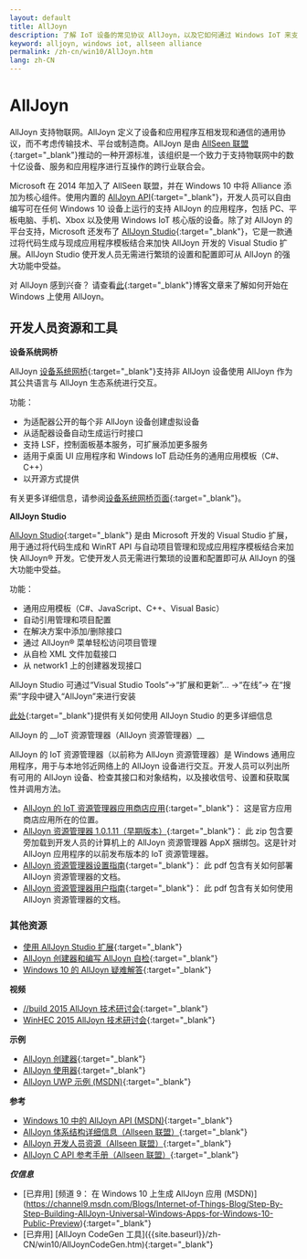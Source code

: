 ```yaml
---
layout: default
title: AllJoyn
description: 了解 IoT 设备的常见协议 AllJoyn，以及它如何通过 Windows IoT 来支持更多功能。
keyword: alljoyn, windows iot, allseen alliance
permalink: /zh-cn/win10/AllJoyn.htm
lang: zh-CN
---
```


# AllJoyn

AllJoyn 支持物联网。AllJoyn 定义了设备和应用程序互相发现和通信的通用协议，而不考虑传输技术、平台或制造商。AllJoyn 是由 [AllSeen 联盟](https://allseenalliance.org/){:target="_blank"}推动的一种开源标准，该组织是一个致力于支持物联网中的数十亿设备、服务和应用程序进行互操作的跨行业联合会。

Microsoft 在 2014 年加入了 AllSeen 联盟，并在 Windows 10 中将 Alliance 添加为核心组件。使用内置的 [AllJoyn API](https://msdn.microsoft.com/zh-cn/library/windows/apps/windows.devices.alljoyn.aspx){:target="_blank"}，开发人员可以自由编写可在任何 Windows 10 设备上运行的支持 AllJoyn 的应用程序，包括 PC、平板电脑、手机、Xbox 以及使用 Windows IoT 核心版的设备。除了对 AllJoyn 的平台支持，Microsoft 还发布了 [AllJoyn Studio](https://visualstudiogallery.msdn.microsoft.com/064e58a7-fb56-464b-bed5-f85914c89286){:target="_blank"}，它是一款通过将代码生成与现成应用程序模板结合来加快 AllJoyn 开发的 Visual Studio 扩展。AllJoyn Studio 使开发人员无需进行繁琐的设置和配置即可从 AllJoyn 的强大功能中受益。

对 AllJoyn 感到兴奋？ 请查看[此]({{site.baseurl}}/zh-cn/win10/AllJoynStudio.htm){:target="_blank"}博客文章来了解如何开始在 Windows 上使用 AllJoyn。


## 开发人员资源和工具

__设备系统网桥__

AllJoyn [设备系统网桥]({{site.baseurl}}/zh-cn/win10/AllJoynDSB.htm){:target="_blank"}支持非 AllJoyn 设备使用 AllJoyn 作为其公共语言与 AllJoyn 生态系统进行交互。

功能：
- 为适配器公开的每个非 AllJoyn 设备创建虚拟设备
- 从适配器设备自动生成运行时接口
- 支持 LSF，控制面板基本服务，可扩展添加更多服务
- 适用于桌面 UI 应用程序和 Windows IoT 启动任务的通用应用模板（C\#、C++）
- 以开源方式提供

有关更多详细信息，请参阅[设备系统网桥页面]({{site.baseurl}}/zh-cn/win10/AllJoynDSB.htm){:target="_blank"}。


__AllJoyn Studio__

[AllJoyn Studio](https://visualstudiogallery.msdn.microsoft.com/064e58a7-fb56-464b-bed5-f85914c89286){:target="_blank"} 是由 Microsoft 开发的 Visual Studio 扩展，用于通过将代码生成和 WinRT API 与自动项目管理和现成应用程序模板结合来加快 AllJoyn® 开发。它使开发人员无需进行繁琐的设置和配置即可从 AllJoyn 的强大功能中受益。

功能：
- 通用应用模板（C\#、JavaScript、C++、Visual Basic）
- 自动引用管理和项目配置
- 在解决方案中添加/删除接口
- 通过 AllJoyn® 菜单轻松访问项目管理
- 从自检 XML 文件加载接口
- 从 network1 上的创建器发现接口

AllJoyn Studio 可通过“Visual Studio Tools”-\>“扩展和更新”… -\>“在线”-\> 在“搜索”字段中键入“AllJoyn”来进行安装

[此处]({{site.baseurl}}/zh-cn/win10/AllJoynStudio.htm){:target="_blank"}提供有关如何使用 AllJoyn Studio 的更多详细信息

AllJoyn 的 <a name="AllJoynExplorer"></a>\_\_IoT 资源管理器（AllJoyn 资源管理器）\_\_

AllJoyn 的 IoT 资源管理器（以前称为 AllJoyn 资源管理器）是 Windows 通用应用程序，用于与本地邻近网络上的 AllJoyn 设备进行交互。开发人员可以列出所有可用的 AllJoyn 设备、检查其接口和对象结构，以及接收信号、设置和获取属性并调用方法。

- [AllJoyn 的 IoT 资源管理器应用商店应用](https://www.microsoft.com/store/apps/9nblggh6gpxl){:target="_blank"}： 这是官方应用商店应用所在的位置。
- [AllJoyn 资源管理器 1.0.1.11（早期版本）](https://github.com/ms-iot/samples/releases/download/AllJoynExplorer_1.0.11/AllJoynExplorer_1.0.1.11.zip){:target="_blank"}： 此 zip 包含要旁加载到开发人员的计算机上的 AllJoyn 资源管理器 AppX 捆绑包。这是针对 AllJoyn 应用程序的以前发布版本的 IoT 资源管理器。
- [AllJoyn 资源管理器设置指南](https://github.com/ms-iot/samples/releases/download/AllJoynExplorer_1.0.11/AllJoyn_Explorer_Setup_Guide_v1.0.pdf){:target="_blank"}： 此 pdf 包含有关如何部署 AllJoyn 资源管理器的文档。
- [AllJoyn 资源管理器用户指南](https://github.com/ms-iot/samples/releases/download/AllJoynExplorer_1.0.11/AllJoyn_Explorer_User_Guide_v1.0.pdf){:target="_blank"}： 此 pdf 包含有关如何使用 AllJoyn 资源管理器的文档。


### 其他资源

- [使用 AllJoyn Studio 扩展]({{site.baseurl}}/zh-cn/win10/AllJoynStudio.htm){:target="_blank"}
- [AllJoyn 创建器和编写 AllJoyn 自检]({{site.baseurl}}/zh-cn/win10/AllJoynProducer.htm){:target="_blank"}
- [Windows 10 的 AllJoyn 疑难解答]({{site.baseurl}}/zh-cn/win10/AllJoynTroubleshooting.htm){:target="_blank"}

__视频__

- [//build 2015 AllJoyn 技术研讨会](https://channel9.msdn.com/Events/Build/2015/2-623){:target="_blank"}
- [WinHEC 2015 AllJoyn 技术研讨会](https://channel9.msdn.com/Events/WinHEC/2015/IOT200){:target="_blank"}

__示例__

- [AllJoyn 创建器](https://github.com/Microsoft/Windows-universal-samples/tree/master/Samples/AllJoyn/ProducerExperiences){:target="_blank"}
- [AllJoyn 使用器](https://github.com/Microsoft/Windows-universal-samples/tree/master/Samples/AllJoyn/ConsumerExperiences){:target="_blank"}
- [AllJoyn UWP 示例 \(MSDN\)](https://github.com/Microsoft/Windows-universal-samples/tree/master/Samples/AllJoyn/ConsumerExperiences){:target="_blank"}

__参考__

- [Windows 10 中的 AllJoyn API \(MSDN\)](https://msdn.microsoft.com/zh-cn/library/windows/apps/xaml/windows.devices.alljoyn.aspx){:target="_blank"}
- [AllJoyn 体系结构详细信息（Allseen 联盟）](https://allseenalliance.org/developers/learn/){:target="_blank"}
- [AllJoyn 开发人员资源（Allseen 联盟）](https://allseenalliance.org/developers/develop/){:target="_blank"}
- [AllJoyn C API 参考手册（Allseen 联盟）](https://allseenalliance.org/docs/api/c/index.html){:target="_blank"}

___仅信息___

- \[已弃用\] \[频道 9： 在 Windows 10 上生成 AllJoyn 应用 \(MSDN\)\]\(https://channel9.msdn.com/Blogs/Internet-of-Things-Blog/Step-By-Step-Building-AllJoyn-Universal-Windows-Apps-for-Windows-10-Public-Preview){:target="_blank"}
- \[已弃用\] \[AllJoyn CodeGen 工具\]\({{site.baseurl}}/zh-CN/win10/AllJoynCodeGen.htm\){:target="\_blank"}
